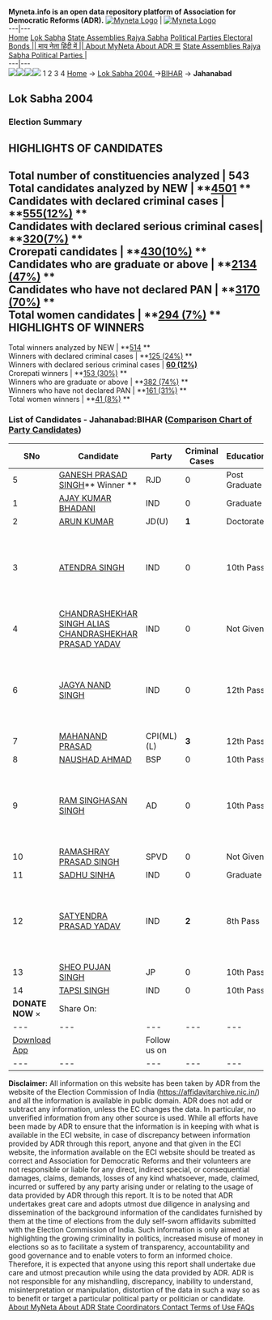 **Myneta.info is an open data repository platform of Association for Democratic Reforms (ADR).**
[![Myneta Logo](https://www.myneta.info/lib/img/myneta-logo.png)](https://www.myneta.info/) | [![Myneta Logo](https://www.myneta.info/lib/img/adr-logo.png)](https://adrindia.org)  
---|---  
[Home](https://www.myneta.info/) [Lok Sabha](https://www.myneta.info/#ls "Lok Sabha") [ State Assemblies ](https://www.myneta.info/#sa "State Assemblies") [Rajya Sabha](https://www.myneta.info/#rs "Rajya Sabha") [Political Parties ](https://www.myneta.info/party "Political Parties") [ Electoral Bonds ](https://www.myneta.info/electoral_bonds "Electoral Bonds") [ || माय नेता हिंदी में || ](https://translate.google.co.in/translate?prev=hp&hl=en&js=y&u=www.myneta.info&sl=en&tl=hi&history_state0=) [ About MyNeta ](https://adrindia.org/content/about-myneta) [ About ADR ](https://adrindia.org/about-adr/who-we-are) [☰](javascript:void\(0\))
[ State Assemblies ](https://www.myneta.info/#sa "State Assemblies") [ Rajya Sabha ](https://www.myneta.info/#rs "Rajya Sabha") [ Political Parties ](https://www.myneta.info/party "Political Parties")
|   
---|---  
![](https://www.myneta.info/lib/img/banner/banner-1.png)![](https://www.myneta.info/lib/img/banner/banner-2.png)![](https://www.myneta.info/lib/img/banner/banner-3.png)![](https://www.myneta.info/lib/img/banner/banner-4.png)
1  2  3  4 
[Home](https://www.myneta.info/) → [Lok Sabha 2004 ](https://www.myneta.info/loksabha2004/)→[BIHAR](https://www.myneta.info/loksabha2004/index.php?action=show_constituencies&state_id=4) → **Jahanabad**
### 
## Lok Sabha 2004 
###  Election Summary 
HIGHLIGHTS OF CANDIDATES  
---  
Total number of constituencies analyzed |  543   
Total candidates analyzed by NEW | **[4501](https://www.myneta.info/loksabha2004/index.php?action=summary&subAction=candidates_analyzed&sort=candidate#summary) **  
Candidates with declared criminal cases | **[555(12%)](https://www.myneta.info/loksabha2004/index.php?action=summary&subAction=crime&sort=candidate#summary) **  
Candidates with declared serious criminal cases| **[320(7%)](https://www.myneta.info/loksabha2004/index.php?action=summary&subAction=serious_crime&sort=candidate#summary) **  
Crorepati candidates | **[430(10%)](https://www.myneta.info/loksabha2004/index.php?action=summary&subAction=crorepati&sort=candidate#summary) **  
Candidates who are graduate or above | **[2134 (47%)](https://www.myneta.info/loksabha2004/index.php?action=summary&subAction=education&sort=candidate#summary) **  
Candidates who have not declared PAN | **[3170 (70%)](https://www.myneta.info/loksabha2004/index.php?action=summary&subAction=without_pan&sort=candidate#summary) **  
Total women candidates | **[294 (7%)](https://www.myneta.info/loksabha2004/index.php?action=summary&subAction=women_candidate&sort=candidate#summary) **  
HIGHLIGHTS OF WINNERS  
---  
Total winners analyzed by NEW | **[514](https://www.myneta.info/loksabha2004/index.php?action=summary&subAction=winner_analyzed&sort=candidate#summary) **  
Winners with declared criminal cases | **[125 (24%)](https://www.myneta.info/loksabha2004/index.php?action=summary&subAction=winner_crime&sort=candidate#summary) **  
Winners with declared serious criminal cases | **[60 (12%)](https://www.myneta.info/loksabha2004/index.php?action=summary&subAction=winner_serious_crime&sort=candidate#summary)**  
Crorepati winners | **[153 (30%)](https://www.myneta.info/loksabha2004/index.php?action=summary&subAction=winner_crorepati&sort=candidate#summary) **  
Winners who are graduate or above | **[382 (74%)](https://www.myneta.info/loksabha2004/index.php?action=summary&subAction=winner_education&sort=candidate#summary) **  
Winners who have not declared PAN | **[161 (31%)](https://www.myneta.info/loksabha2004/index.php?action=summary&subAction=winner_without_pan&sort=candidate#summary) **  
Total women winners | **[41 (8%)](https://www.myneta.info/loksabha2004/index.php?action=summary&subAction=winner_women&sort=candidate#summary) **  
### List of Candidates - Jahanabad:BIHAR ([Comparison Chart of Party Candidates](https://www.myneta.info/loksabha2004/comparisonchart.php?constituency_id=97))
SNo | Candidate| Party| Criminal Cases| Education| Age| Total Assets| Liabilities  
---|---|---|---|---|---|---|---  
5  | [GANESH PRASAD SINGH](https://www.myneta.info/loksabha2004/candidate.php?candidate_id=607)** Winner ** | RJD | 0 | Post Graduate| 57 | Rs 89,90,298 ~ 89 Lacs+ | Rs 2,94,350 ~ 2 Lacs+  
1  | [AJAY KUMAR BHADANI](https://www.myneta.info/loksabha2004/candidate.php?candidate_id=615) | IND | 0 | Graduate| 47 | Rs 5,000 ~ 5 Thou+ | Rs 0 ~   
2  | [ARUN KUMAR](https://www.myneta.info/loksabha2004/candidate.php?candidate_id=608) | JD(U) | **1** | Doctorate| 44 | Rs 1,05,94,721 ~ 1 Crore+ | Rs 3,98,145 ~ 3 Lacs+  
3  | [ATENDRA SINGH](https://www.myneta.info/loksabha2004/candidate.php?candidate_id=620) | IND | 0 | 10th Pass| 29 | ![](https://myneta.info/image_v2.php?myneta_folder=loksabha2004&candidate_id=620&col=ta) | ![](https://myneta.info/image_v2.php?myneta_folder=loksabha2004&candidate_id=620&col=lia)  
4  | [CHANDRASHEKHAR SINGH ALIAS CHANDRASHEKHAR PRASAD YADAV](https://www.myneta.info/loksabha2004/candidate.php?candidate_id=618) | IND | 0 | Not Given| 41 | Rs 1,29,000 ~ 1 Lacs+ | Rs 0 ~   
6  | [JAGYA NAND SINGH](https://www.myneta.info/loksabha2004/candidate.php?candidate_id=616) | IND | 0 | 12th Pass| 30 | ![](https://myneta.info/image_v2.php?myneta_folder=loksabha2004&candidate_id=616&col=ta) | ![](https://myneta.info/image_v2.php?myneta_folder=loksabha2004&candidate_id=616&col=lia)  
7  | [MAHANAND PRASAD](https://www.myneta.info/loksabha2004/candidate.php?candidate_id=609) | CPI(ML)(L) | **3** | 12th Pass| 38 | Rs 1,91,600 ~ 1 Lacs+ | Rs 0 ~   
8  | [NAUSHAD AHMAD](https://www.myneta.info/loksabha2004/candidate.php?candidate_id=610) | BSP | 0 | 10th Pass| 51 | Rs 8,56,500 ~ 8 Lacs+ | Rs 0 ~   
9  | [RAM SINGHASAN SINGH](https://www.myneta.info/loksabha2004/candidate.php?candidate_id=614) | AD | 0 | 10th Pass| 49 | ![](https://myneta.info/image_v2.php?myneta_folder=loksabha2004&candidate_id=614&col=ta) | ![](https://myneta.info/image_v2.php?myneta_folder=loksabha2004&candidate_id=614&col=lia)  
10  | [RAMASHRAY PRASAD SINGH](https://www.myneta.info/loksabha2004/candidate.php?candidate_id=611) | SPVD | 0 | Not Given| 79 | Rs 23,22,751 ~ 23 Lacs+ | Rs 2,00,000 ~ 2 Lacs+  
11  | [SADHU SINHA](https://www.myneta.info/loksabha2004/candidate.php?candidate_id=613) | IND | 0 | Graduate| 59 | Rs 4,45,766 ~ 4 Lacs+ | Rs 0 ~   
12  | [SATYENDRA PRASAD YADAV](https://www.myneta.info/loksabha2004/candidate.php?candidate_id=617) | IND | **2** | 8th Pass| 43 | ![](https://myneta.info/image_v2.php?myneta_folder=loksabha2004&candidate_id=617&col=ta) | ![](https://myneta.info/image_v2.php?myneta_folder=loksabha2004&candidate_id=617&col=lia)  
13  | [SHEO PUJAN SINGH](https://www.myneta.info/loksabha2004/candidate.php?candidate_id=619) | JP | 0 | 10th Pass| 65 | Rs 5,50,000 ~ 5 Lacs+ | Rs 73,000 ~ 73 Thou+  
14  | [TAPSI SINGH](https://www.myneta.info/loksabha2004/candidate.php?candidate_id=612) | IND | 0 | 10th Pass| 56 | Rs 14,05,000 ~ 14 Lacs+ | Rs 0 ~   
|  **DONATE NOW** × |  Share On:  | [](https://api.whatsapp.com/send?text=https%3A%2F%2Fmyneta.info%2Fpunjab2022%2Findex.php%3Faction%3Dshow_constituencies%26state_id%3D19) | [](https://www.facebook.com/sharer/sharer.php?u=https%3A%2F%2Fmyneta.info%2Fpunjab2022%2Findex.php%3Faction%3Dshow_constituencies%26state_id%3D19) | [](https://twitter.com/share?url=https%3A%2F%2Fmyneta.info%2Fpunjab2022%2Findex.php%3Faction%3Dshow_constituencies%26state_id%3D19)  
---|---|---|---|---  
| [ Download App ](https://play.google.com/store/apps/details?id=com.webrosoft.myneta1&pcampaignid=pcampaignidMKT-Other-global-all-co-prtnr-py-PartBadge-Mar2515-1) | [](https://play.google.com/store/apps/details?id=com.webrosoft.myneta1&pcampaignid=pcampaignidMKT-Other-global-all-co-prtnr-py-PartBadge-Mar2515-1) |  Follow us on  | [](https://www.facebook.com/adrindia.org/) | [](https://twitter.com/adrspeaks) | [](https://groups.google.com/g/national-election-watch?hl=en&pli=1) | [](https://www.instagram.com/adrspeaks/) | [](https://www.youtube.com/user/adrspeaks) | [](https://sharechat.com/profile/adrspeaks)  
---|---|---|---|---|---|---|---|---  
**Disclaimer:** All information on this website has been taken by ADR from the website of the Election Commission of India (https://affidavitarchive.nic.in/) and all the information is available in public domain. ADR does not add or subtract any information, unless the EC changes the data. In particular, no unverified information from any other source is used. While all efforts have been made by ADR to ensure that the information is in keeping with what is available in the ECI website, in case of discrepancy between information provided by ADR through this report, anyone and that given in the ECI website, the information available on the ECI website should be treated as correct and Association for Democratic Reforms and their volunteers are not responsible or liable for any direct, indirect special, or consequential damages, claims, demands, losses of any kind whatsoever, made, claimed, incurred or suffered by any party arising under or relating to the usage of data provided by ADR through this report. It is to be noted that ADR undertakes great care and adopts utmost due diligence in analysing and dissemination of the background information of the candidates furnished by them at the time of elections from the duly self-sworn affidavits submitted with the Election Commission of India. Such information is only aimed at highlighting the growing criminality in politics, increased misuse of money in elections so as to facilitate a system of transparency, accountability and good governance and to enable voters to form an informed choice. Therefore, it is expected that anyone using this report shall undertake due care and utmost precaution while using the data provided by ADR. ADR is not responsible for any mishandling, discrepancy, inability to understand, misinterpretation or manipulation, distortion of the data in such a way so as to benefit or target a particular political party or politician or candidate. 
[ About MyNeta ](https://adrindia.org/content/about-myneta) [ About ADR ](https://adrindia.org/about-adr/who-we-are) [ State Coordinators ](https://adrindia.org/about-adr/state-coordinators) [ Contact ](https://adrindia.org/contact-us) [ Terms of Use ](https://adrindia.org/content/adr-terms-use) [ FAQs ](https://adrindia.org/content/faqs)
